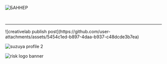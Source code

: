![БАННЕР](https://github.com/user-attachments/assets/64a77f73-2d14-4459-831d-03e64403a4b3)

<br/>
<hr>
![creativelab publish post](https://github.com/user-attachments/assets/5454c1ed-b897-4daa-b937-c48dcde3b7ea)
<br/>

![suzuya profile 2](https://github.com/user-attachments/assets/d2db0430-eac4-4e9c-82de-90bd685580a9)
<br/>

![risk logo banner](https://github.com/user-attachments/assets/f63c7168-98db-41c3-8678-c3dde3d0c7f7)
<br/>
